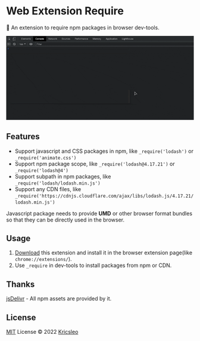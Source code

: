 # Web Extension Require

🚀 An extension to require npm packages in browser dev-tools.

<p align="center">
  <img src="./screenshots/preview.gif" alt="preview" />
</p>

## Features

- Support javascript and CSS packages in npm, like `_require('lodash')` or `_require('animate.css')`
- Support npm package scope, like `_require('lodash@4.17.21')` or `_require('lodash@4')`
- Support subpath in npm packages, like `_require('lodash/lodash.min.js')`
- Support any CDN files, like `_require('https://cdnjs.cloudflare.com/ajax/libs/lodash.js/4.17.21/lodash.min.js')`

Javascript package needs to provide **UMD** or other browser format bundles so that they can be directly used in the browser.

## Usage

1. [Download](https://github.com/kricsleo/webext-require/releases) this extension and install it in the browser extension page(like `chrome://extensions/`).
2. Use `_require` in dev-tools to install packages from npm or CDN.

## Thanks

[jsDelivr](https://www.jsdelivr.com/) - All npm assets are provided by it.

## License

[MIT](./LICENSE) License © 2022 [Kricsleo](https://github.com/kricsleo)
